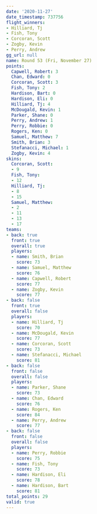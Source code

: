 ```yaml
---
date: '2020-11-27'
date_timestamp: 737756
flight_winners:
- Hilliard, Tj
- Fish, Tony
- Corcoran, Scott
- Zogby, Kevin
- Perry, Andrew
gg_url: null
name: Round 53 (Fri, November 27)
points:
  Capwell, Robert: 3
  Chan, Edward: 0
  Corcoran, Scott: 3
  Fish, Tony: 2
  Hardison, Bart: 0
  Hardison, Eli: 0
  Hilliard, Tj: 4
  McDougald, Kevin: 1
  Parker, Shane: 0
  Perry, Andrew: 1
  Perry, Robbie: 0
  Rogers, Ken: 0
  Samuel, Matthew: 7
  Smith, Brian: 3
  Stefanacci, Michael: 1
  Zogby, Kevin: 4
skins:
  Corcoran, Scott:
  - 9
  Fish, Tony:
  - 12
  Hilliard, Tj:
  - 8
  - 15
  Samuel, Matthew:
  - 2
  - 11
  - 13
  - 17
teams:
- back: true
  front: true
  overall: true
  players:
  - name: Smith, Brian
    score: 73
  - name: Samuel, Matthew
    score: 76
  - name: Capwell, Robert
    score: 77
  - name: Zogby, Kevin
    score: 77
- back: false
  front: true
  overall: false
  players:
  - name: Hilliard, Tj
    score: 70
  - name: McDougald, Kevin
    score: 77
  - name: Corcoran, Scott
    score: 73
  - name: Stefanacci, Michael
    score: 81
- back: false
  front: false
  overall: false
  players:
  - name: Parker, Shane
    score: 73
  - name: Chan, Edward
    score: 76
  - name: Rogers, Ken
    score: 84
  - name: Perry, Andrew
    score: 77
- back: false
  front: false
  overall: false
  players:
  - name: Perry, Robbie
    score: 75
  - name: Fish, Tony
    score: 73
  - name: Hardison, Eli
    score: 78
  - name: Hardison, Bart
    score: 81
total_points: 29
valid: true
---
```

